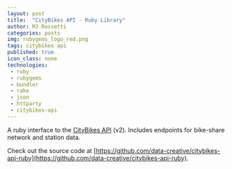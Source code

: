 ```yaml
---
layout: post
title:  "CityBikes API - Ruby Library"
author: MJ Rossetti
categories: posts
img: rubygems_logo_red.png
tags: citybikes api
published: true
icon_class: none
technologies:
 - ruby
 - rubygems
 - bundler
 - rake
 - json
 - httparty
 - citybikes-api
---
```


A ruby interface to the [CityBikes API](http://api.citybik.es/v2/) (v2).
 Includes endpoints for bike-share network and station data.

Check out the source code at [https://github.com/data-creative/citybikes-api-ruby](https://github.com/data-creative/citybikes-api-ruby).
